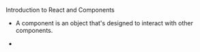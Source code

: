 Introduction to React and Components

- A component is an object that's designed to interact with other components.

- 